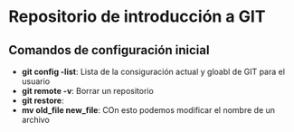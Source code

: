 # Repositorio de introducción a GIT  

## Comandos de  configuración inicial 

* **git config -list**: Lista de la consiguración actual y gloabl de GIT para el usuario
* **git remote -v**: Borrar un repositorio
* **git restore**:
* **mv old_file new_file**: COn esto podemos modificar el nombre de un archivo

